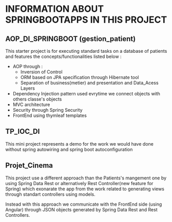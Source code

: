 # INFORMATION ABOUT SPRINGBOOTAPPS IN THIS PROJECT

## AOP_DI_SPRINGBOOT (gestion_patient)

This starter project is for executing standard tasks on a database of patients and
features the concepts/functionalities listed below :

- AOP through :
	- Inversion of Control
	- ORM based on JPA specification through Hibernate tool
	- Separation of business(metier) and presentation and Data_Acess Layers 
- Dependency Injection pattern used evrytime we connect objects with others classe's objects
- MVC architecture
- Security through Spring Security
- FrontEnd using thymleaf templates
  
## TP_IOC_DI

This mini project represents a demo for the work we would have done without spring
autowiring and spring boot autoconfiguration


## Projet_Cinema

This project use a different approach than the Patients's mangement one by using 
Spring Data Rest or alternatively Rest Controller(new feature for Spring) which 
exonarate the app from the work related to generating views through standart 
controllers using models.

Instead with this approach we communicate with the FrontEnd side (using Angular)
through JSON objects generated by Spring Data Rest and Rest Controllers.
